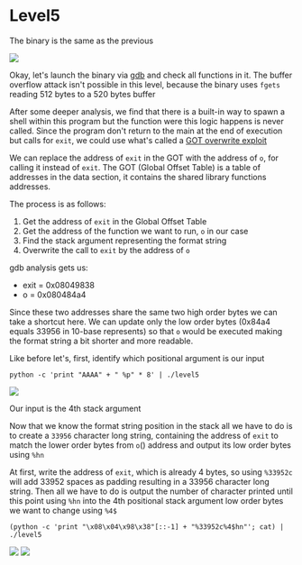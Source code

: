 # Level5

The binary is the same as the previous

![](/Users/a19523132/school/Rainfall/level5/Ressources/img/level5_launch.png)

Okay, let's launch the binary via [gdb](Ressources/gdb.md) and check all functions in it.
The buffer overflow attack isn't possible in this level, because the binary uses `fgets` reading 512 bytes to a 520 bytes buffer

After some deeper analysis, we find that there is a built-in way to spawn a shell within this program but the function were this logic happens is never called. 
Since the program don't return to the main at the end of execution but calls for `exit`, we could use what's called a [GOT overwrite exploit](https://infosecwriteups.com/got-overwrite-bb9ff5414628)

We can replace the address of `exit` in the GOT with the address of `o`, for calling it instead of `exit`.
The GOT (Global Offset Table) is a table of addresses in the data section, it contains the shared library functions addresses.

The process is as follows:

1. Get the address of `exit` in the Global Offset Table
2. Get the address of the function we want to run, `o` in our case
3. Find the stack argument representing the format string
4. Overwrite the call to `exit` by the address of `o`

gdb analysis gets us:

- exit =  0x08049838
- o = 0x080484a4

Since these two addresses share the same two high order bytes we can take a shortcut here. 
We can update only the low order bytes (0x84a4 equals 33956 in 10-base represents) so that `o` would be executed making the format string a bit shorter and more readable.

Like before let's, first, identify which positional argument is our input

`python -c 'print "AAAA" + " %p" * 8' | ./level5`

![](/Users/a19523132/school/Rainfall/level5/Ressources/img/format_str.png)

Our input is the 4th stack argument

Now that we know the format string position in the stack all we have to do is to create a `33956` character long string,
containing the address of `exit` to match the lower order bytes from `o`() address and output its low order bytes using `%hn`

At first, write the address of `exit`, which is already 4 bytes, so using `%33952c` will add 33952 spaces as padding resulting in a 33956 character long string. 
Then all we have to do is output the number of character printed until this point using `%hn` into the 4th positional stack argument low order bytes we want to change using `%4$`

`(python -c 'print "\x08\x04\x98\x38"[::-1] + "%33952c%4$hn"'; cat) | ./level5`

![](/Users/a19523132/school/Rainfall/level5/Ressources/img/exploit.png)
![](/Users/a19523132/school/Rainfall/level5/Ressources/img/level6.png)
